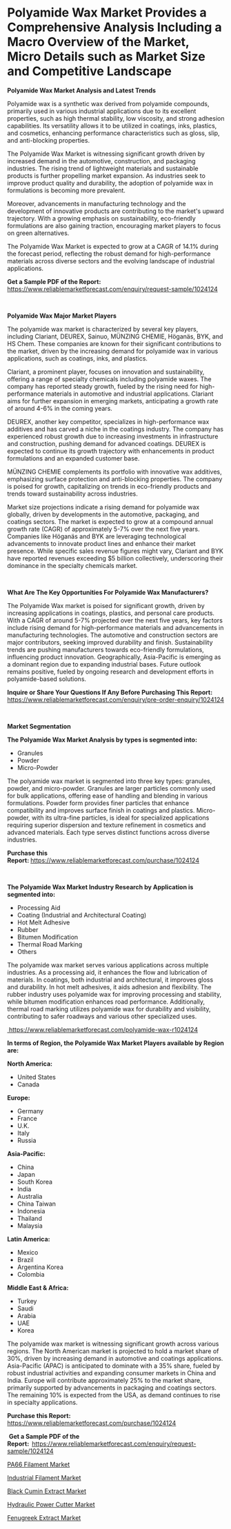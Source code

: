 <p><h1>Polyamide Wax Market Provides a Comprehensive Analysis Including a Macro Overview of the Market, Micro Details such as Market Size and Competitive Landscape</h1></p><p><strong>Polyamide Wax Market Analysis and Latest Trends</strong></p>
<p><p>Polyamide wax is a synthetic wax derived from polyamide compounds, primarily used in various industrial applications due to its excellent properties, such as high thermal stability, low viscosity, and strong adhesion capabilities. Its versatility allows it to be utilized in coatings, inks, plastics, and cosmetics, enhancing performance characteristics such as gloss, slip, and anti-blocking properties.</p><p>The Polyamide Wax Market is witnessing significant growth driven by increased demand in the automotive, construction, and packaging industries. The rising trend of lightweight materials and sustainable products is further propelling market expansion. As industries seek to improve product quality and durability, the adoption of polyamide wax in formulations is becoming more prevalent.</p><p>Moreover, advancements in manufacturing technology and the development of innovative products are contributing to the market's upward trajectory. With a growing emphasis on sustainability, eco-friendly formulations are also gaining traction, encouraging market players to focus on green alternatives.</p><p>The Polyamide Wax Market is expected to grow at a CAGR of 14.1% during the forecast period, reflecting the robust demand for high-performance materials across diverse sectors and the evolving landscape of industrial applications.</p></p>
<p><strong>Get a Sample PDF of the Report:&nbsp;</strong> <a href="https://www.reliablemarketforecast.com/enquiry/request-sample/1024124?utm_campaign=1875&utm_medium=2&utm_source=Github&utm_content=ia&utm_term=06032025&utm_id=polyamide-wax">https://www.reliablemarketforecast.com/enquiry/request-sample/1024124</a></p>
<p>&nbsp;</p>
<p><strong>Polyamide Wax Major Market Players</strong></p>
<p><p>The polyamide wax market is characterized by several key players, including Clariant, DEUREX, Sainuo, MÜNZING CHEMIE, Höganäs, BYK, and HS Chem. These companies are known for their significant contributions to the market, driven by the increasing demand for polyamide wax in various applications, such as coatings, inks, and plastics.</p><p>Clariant, a prominent player, focuses on innovation and sustainability, offering a range of specialty chemicals including polyamide waxes. The company has reported steady growth, fueled by the rising need for high-performance materials in automotive and industrial applications. Clariant aims for further expansion in emerging markets, anticipating a growth rate of around 4-6% in the coming years.</p><p>DEUREX, another key competitor, specializes in high-performance wax additives and has carved a niche in the coatings industry. The company has experienced robust growth due to increasing investments in infrastructure and construction, pushing demand for advanced coatings. DEUREX is expected to continue its growth trajectory with enhancements in product formulations and an expanded customer base.</p><p>MÜNZING CHEMIE complements its portfolio with innovative wax additives, emphasizing surface protection and anti-blocking properties. The company is poised for growth, capitalizing on trends in eco-friendly products and trends toward sustainability across industries.</p><p>Market size projections indicate a rising demand for polyamide wax globally, driven by developments in the automotive, packaging, and coatings sectors. The market is expected to grow at a compound annual growth rate (CAGR) of approximately 5-7% over the next five years. Companies like Höganäs and BYK are leveraging technological advancements to innovate product lines and enhance their market presence. While specific sales revenue figures might vary, Clariant and BYK have reported revenues exceeding $5 billion collectively, underscoring their dominance in the specialty chemicals market.</p></p>
<p>&nbsp;</p>
<p><strong>What Are The Key Opportunities For Polyamide Wax Manufacturers?</strong></p>
<p><p>The Polyamide Wax market is poised for significant growth, driven by increasing applications in coatings, plastics, and personal care products. With a CAGR of around 5-7% projected over the next five years, key factors include rising demand for high-performance materials and advancements in manufacturing technologies. The automotive and construction sectors are major contributors, seeking improved durability and finish. Sustainability trends are pushing manufacturers towards eco-friendly formulations, influencing product innovation. Geographically, Asia-Pacific is emerging as a dominant region due to expanding industrial bases. Future outlook remains positive, fueled by ongoing research and development efforts in polyamide-based solutions.</p></p>
<p><strong>Inquire or Share Your Questions If Any Before Purchasing This Report:</strong> <a href="https://www.reliablemarketforecast.com/enquiry/pre-order-enquiry/1024124?utm_campaign=1875&utm_medium=2&utm_source=Github&utm_content=ia&utm_term=06032025&utm_id=polyamide-wax">https://www.reliablemarketforecast.com/enquiry/pre-order-enquiry/1024124</a></p>
<p>&nbsp;</p>
<p><strong>Market Segmentation</strong></p>
<p><strong>The Polyamide Wax Market Analysis by types is segmented into:</strong></p>
<p><ul><li>Granules</li><li>Powder</li><li>Micro-Powder</li></ul></p>
<p><p>The polyamide wax market is segmented into three key types: granules, powder, and micro-powder. Granules are larger particles commonly used for bulk applications, offering ease of handling and blending in various formulations. Powder form provides finer particles that enhance compatibility and improves surface finish in coatings and plastics. Micro-powder, with its ultra-fine particles, is ideal for specialized applications requiring superior dispersion and texture refinement in cosmetics and advanced materials. Each type serves distinct functions across diverse industries.</p></p>
<p><strong>Purchase this Report:&nbsp;</strong><a href="https://www.reliablemarketforecast.com/purchase/1024124?utm_campaign=1875&utm_medium=2&utm_source=Github&utm_content=ia&utm_term=06032025&utm_id=polyamide-wax">https://www.reliablemarketforecast.com/purchase/1024124</a></p>
<p>&nbsp;</p>
<p><strong>The Polyamide Wax Market Industry Research by Application is segmented into:</strong></p>
<p><ul><li>Processing Aid</li><li>Coating (Industrial and Architectural Coating)</li><li>Hot Melt Adhesive</li><li>Rubber</li><li>Bitumen Modification</li><li>Thermal Road Marking</li><li>Others</li></ul></p>
<p><p>The polyamide wax market serves various applications across multiple industries. As a processing aid, it enhances the flow and lubrication of materials. In coatings, both industrial and architectural, it improves gloss and durability. In hot melt adhesives, it aids adhesion and flexibility. The rubber industry uses polyamide wax for improving processing and stability, while bitumen modification enhances road performance. Additionally, thermal road marking utilizes polyamide wax for durability and visibility, contributing to safer roadways and various other specialized uses.</p></p>
<p><a href="https://www.reliablemarketforecast.com/polyamide-wax-r1024124?utm_campaign=1875&utm_medium=2&utm_source=Github&utm_content=ia&utm_term=06032025&utm_id=polyamide-wax">&nbsp;https://www.reliablemarketforecast.com/polyamide-wax-r1024124</a></p>
<p><strong>In terms of Region, the Polyamide Wax Market Players available by Region are:</strong></p>
<p>
    <p> <strong> North America: </strong>
        <ul>
            <li>United States</li>
            <li>Canada</li>
        </ul>
        </p> 
    <p> <strong> Europe: </strong>
        <ul>
            <li>Germany</li>
            <li>France</li>
            <li>U.K.</li>
            <li>Italy</li>
            <li>Russia</li>
        </ul>
        </p> 
    <p> <strong> Asia-Pacific: </strong>
        <ul>
            <li>China</li>
            <li>Japan</li>
            <li>South Korea</li>
            <li>India</li>
            <li>Australia</li>
            <li>China Taiwan</li>
            <li>Indonesia</li>
            <li>Thailand</li>
            <li>Malaysia</li>
        </ul>
        </p> 
    <p> <strong> Latin America: </strong>
        <ul>
            <li>Mexico</li>
            <li>Brazil</li>
            <li>Argentina Korea</li>
            <li>Colombia</li>
        </ul>
        </p> 
    <p> <strong> Middle East & Africa: </strong>
        <ul>
            <li>Turkey</li>
            <li>Saudi</li>
            <li>Arabia</li>
            <li>UAE</li>
            <li>Korea</li>
        </ul>
    </p>
    </p>
<p><p>The polyamide wax market is witnessing significant growth across various regions. The North American market is projected to hold a market share of 30%, driven by increasing demand in automotive and coatings applications. Asia-Pacific (APAC) is anticipated to dominate with a 35% share, fueled by robust industrial activities and expanding consumer markets in China and India. Europe will contribute approximately 25% to the market share, primarily supported by advancements in packaging and coatings sectors. The remaining 10% is expected from the USA, as demand continues to rise in specialty applications.</p></p>
<p><strong>Purchase this Report: </strong><a href="https://www.reliablemarketforecast.com/purchase/1024124?utm_campaign=1875&utm_medium=2&utm_source=Github&utm_content=ia&utm_term=06032025&utm_id=polyamide-wax">https://www.reliablemarketforecast.com/purchase/1024124</a></p>
<p>&nbsp;<strong>Get a Sample PDF of the Report:&nbsp;&nbsp;</strong><a href="https://www.reliablemarketforecast.com/enquiry/request-sample/1024124?utm_campaign=1875&utm_medium=2&utm_source=Github&utm_content=ia&utm_term=06032025&utm_id=polyamide-wax">https://www.reliablemarketforecast.com/enquiry/request-sample/1024124</a></p>
<p><strong></strong></p>
<p><p><a href="https://github.com/omemaeuseda/Market-Research-Report-List-1/blob/main/pa66-filament-market.md?utm_campaign=1875&utm_medium=2&utm_source=Github&utm_content=ia&utm_term=06032025&utm_id=polyamide-wax">PA66 Filament Market</a></p><p><a href="https://github.com/doganaqev/Market-Research-Report-List-1/blob/main/industrial-filament-market.md?utm_campaign=1875&utm_medium=2&utm_source=Github&utm_content=ia&utm_term=06032025&utm_id=polyamide-wax">Industrial Filament Market</a></p><p><a href="https://github.com/navodfetiya/Market-Research-Report-List-1/blob/main/black-cumin-extract-market.md?utm_campaign=1875&utm_medium=2&utm_source=Github&utm_content=ia&utm_term=06032025&utm_id=polyamide-wax">Black Cumin Extract Market</a></p><p><a href="https://github.com/cevzarvargem/Market-Research-Report-List-1/blob/main/hydraulic-power-cutter-market.md?utm_campaign=1875&utm_medium=2&utm_source=Github&utm_content=ia&utm_term=06032025&utm_id=polyamide-wax">Hydraulic Power Cutter Market</a></p><p><a href="https://github.com/burnicndole/Market-Research-Report-List-1/blob/main/fenugreek-extract-market.md?utm_campaign=1875&utm_medium=2&utm_source=Github&utm_content=ia&utm_term=06032025&utm_id=polyamide-wax">Fenugreek Extract Market</a></p></p>